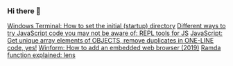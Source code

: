 ### Hi there 👋

<!--
**hkusoft/hkusoft** is a ✨ _special_ ✨ repository because its `README.md` (this file) appears on your GitHub profile.

Here are some ideas to get you started:

- 🔭 I’m currently working on ...
- 🌱 I’m currently learning ...
- 👯 I’m looking to collaborate on ...
- 🤔 I’m looking for help with ...
- 💬 Ask me about ...
- 📫 How to reach me: ...
- 😄 Pronouns: ...
- ⚡ Fun fact: ...
-->

[Windows Terminal: How to set the initial (startup) directory](https://medium.com/@xinyustudio/windows-terminal-how-to-set-the-initial-startup-directory-4ce5a86f5bef)
[Different ways to try JavaScript code you may not be aware of: REPL tools for JS](https://medium.com/@xinyustudio/different-ways-to-try-javascript-code-you-may-not-be-aware-of-repl-tools-for-js-f7eb4ac64997)
[JavaScript: Get unique array elements of OBJECTS, remove duplicates in ONE-LINE code, yes!](https://medium.com/@xinyustudio/javascript-get-unique-array-elements-of-objects-remove-duplicates-in-one-line-code-yes-f54867ae2dd2)
[Winform: How to add an embedded web browser (2019)](https://medium.com/@xinyustudio/winform-how-to-add-an-embedded-web-browser-2019-7a5da106253d)
[Ramda function explained: lens](https://medium.com/@xinyustudio/ramda-function-explained-lens-b9c63a2a044a)



